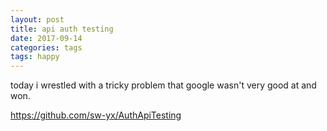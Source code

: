 ```yaml
---
layout: post
title: api auth testing
date: 2017-09-14
categories: tags
tags: happy
---
```


today i wrestled with a tricky problem that google wasn't very good at and won. 

<https://github.com/sw-yx/AuthApiTesting>

